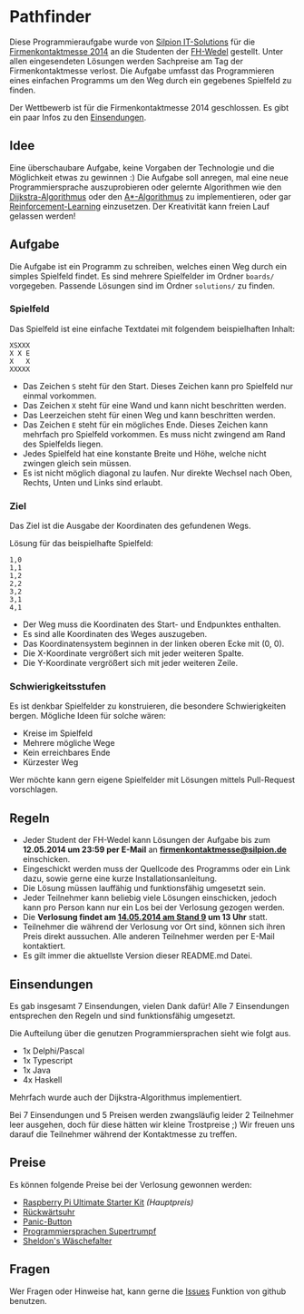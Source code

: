 # Pathfinder

Diese Programmieraufgabe wurde von [Silpion IT-Solutions](http://www.silpion.de/) für die [Firmenkontaktmesse 2014](http://www.fh-wedel.de/news/ansicht/artikel/firmenkontaktmesse-2014-die-aussteller/) an die Studenten der [FH-Wedel](http://www.fh-wedel.de/) gestellt. Unter allen eingesendeten Lösungen werden Sachpreise am Tag der Firmenkontaktmesse verlost. Die Aufgabe umfasst das Programmieren eines einfachen Programms um den Weg durch ein gegebenes Spielfeld zu finden.

Der Wettbewerb ist für die Firmenkontaktmesse 2014 geschlossen. Es gibt ein paar Infos zu den [Einsendungen](#einsendungen).

## Idee

Eine überschaubare Aufgabe, keine Vorgaben der Technologie und die Möglichkeit etwas zu gewinnen :)
Die Aufgabe soll anregen, mal eine neue Programmiersprache auszuprobieren oder gelernte Algorithmen wie den [Dijkstra-Algorithmus](http://de.wikipedia.org/wiki/Dijkstra-Algorithmus) oder den [A*-Algorithmus](http://de.wikipedia.org/wiki/A*-Algorithmus) zu implementieren, oder gar [Reinforcement-Learning](http://de.wikipedia.org/wiki/Reinforcement_Learning) einzusetzen. Der Kreativität kann freien Lauf gelassen werden!

## Aufgabe

Die Aufgabe ist ein Programm zu schreiben, welches einen Weg durch ein simples Spielfeld findet. Es sind mehrere Spielfelder im Ordner `boards/` vorgegeben. Passende Lösungen sind im Ordner `solutions/` zu finden.

### Spielfeld

Das Spielfeld ist eine einfache Textdatei mit folgendem beispielhaften Inhalt:

```
XSXXX
X X E
X   X
XXXXX
```

* Das Zeichen `S` steht für den Start. Dieses Zeichen kann pro Spielfeld nur einmal vorkommen.
* Das Zeichen `X` steht für eine Wand und kann nicht beschritten werden.
* Das Leerzeichen steht für einen Weg und kann beschritten werden.
* Das Zeichen `E` steht für ein mögliches Ende. Dieses Zeichen kann mehrfach pro Spielfeld vorkommen. Es muss nicht zwingend am Rand des Spielfelds liegen.
* Jedes Spielfeld hat eine konstante Breite und Höhe, welche nicht zwingen gleich sein müssen.
* Es ist nicht möglich diagonal zu laufen. Nur direkte Wechsel nach Oben, Rechts, Unten und Links sind erlaubt.


### Ziel

Das Ziel ist die Ausgabe der Koordinaten des gefundenen Wegs.

Lösung für das beispielhafte Spielfeld:

```
1,0
1,1
1,2
2,2
3,2
3,1
4,1
```

* Der Weg muss die Koordinaten des Start- und Endpunktes enthalten.
* Es sind alle Koordinaten des Weges auszugeben.
* Das Koordinatensystem beginnen in der linken oberen Ecke mit (0, 0).
* Die X-Koordinate vergrößert sich mit jeder weiteren Spalte.
* Die Y-Koordinate vergrößert sich mit jeder weiteren Zeile.

### Schwierigkeitsstufen

Es ist denkbar Spielfelder zu konstruieren, die besondere Schwierigkeiten bergen.
Mögliche Ideen für solche wären:

* Kreise im Spielfeld
* Mehrere mögliche Wege
* Kein erreichbares Ende
* Kürzester Weg

Wer möchte kann gern eigene Spielfelder mit Lösungen mittels Pull-Request vorschlagen.

## Regeln

* Jeder Student der FH-Wedel kann Lösungen der Aufgabe bis zum **12.05.2014 um 23:59 per E-Mail** an **firmenkontaktmesse@silpion.de** einschicken.
* Eingeschickt werden muss der Quellcode des Programms oder ein Link dazu, sowie gerne eine kurze Installationsanleitung.
* Die Lösung müssen lauffähig und funktionsfähig umgesetzt sein.
* Jeder Teilnehmer kann beliebig viele Lösungen einschicken, jedoch kann pro Person kann nur ein Los bei der Verlosung gezogen werden.
* Die **Verlosung findet am [14.05.2014 am Stand 9](http://www.fh-wedel.de/fileadmin/fhw_files/Pressestelle/standplan_Messetag1_copy.pdf) um 13 Uhr** statt.
* Teilnehmer die während der Verlosung vor Ort sind, können sich ihren Preis direkt aussuchen. Alle anderen Teilnehmer werden per E-Mail kontaktiert.
* Es gilt immer die aktuellste Version dieser README.md Datei.

## Einsendungen

Es gab insgesamt 7 Einsendungen, vielen Dank dafür!
Alle 7 Einsendungen entsprechen den Regeln und sind funktionsfähig umgesetzt.

Die Aufteilung über die genutzen Programmiersprachen sieht wie folgt aus.

* 1x Delphi/Pascal
* 1x Typescript
* 1x Java
* 4x Haskell

Mehrfach wurde auch der Dijkstra-Algorithmus implementiert.

Bei 7 Einsendungen und 5 Preisen werden zwangsläufig leider 2 Teilnehmer leer ausgehen, doch für diese hätten wir kleine Trostpreise ;)
Wir freuen uns darauf die Teilnehmer während der Kontaktmesse zu treffen.

## Preise

Es können folgende Preise bei der Verlosung gewonnen werden:

* [Raspberry Pi Ultimate Starter Kit](http://www.amazon.de/Raspberry-Ultimate-Starter-Inklusive-Wesentlich/dp/B00HPZFAXA/) _(Hauptpreis)_
* [Rückwärtsuhr](http://www.getdigital.de/Rueckwaertsuhr.html)
* [Panic-Button](http://www.getdigital.de/Panic-Button.html)
* [Programmiersprachen Supertrumpf](https://www.getdigital.de/Programmiersprachen-Supertrumpf.html)
* [Sheldon's Wäschefalter](http://www.getdigital.de/Waeschefalter-aus-The-Big-Bang-Theory.html)

## Fragen

Wer Fragen oder Hinweise hat, kann gerne die [Issues](https://github.com/silpion/Pathfinder/issues) Funktion von github benutzen.
